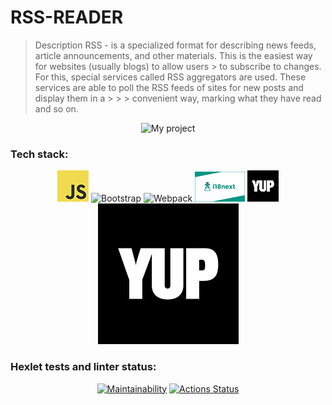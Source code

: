 # RSS-READER

> Description RSS - is a specialized format for describing news feeds, article announcements, and other materials. This is the easiest way for websites (usually blogs) to allow users > to subscribe to changes. For this, special services called RSS aggregators are used. These services are able to poll the RSS feeds of sites for new posts and display them in a > > > convenient way, marking what they have read and so on.

<div align="center">

![My project](https://frontend-project-11-two-rho.vercel.app/)

</div>



### Tech stack:
<div align="center">

[![JavaScript](/assets/JavaScript.png)](https://www.javascript.com/)
![Bootstrap](https://img.shields.io/badge/bootstrap-%238511FA.svg?style=for-the-badge&logo=bootstrap&logoColor=white)
![Webpack](https://img.shields.io/badge/webpack-%238DD6F9.svg?style=for-the-badge&logo=webpack&logoColor=black)
[![i18next](/assets/i18next2.jpg)](https://www.i18next.com//)
[![yup](/assets/yup2.png)](https://github.com/jquense/yup)
[![vercel](/assets/yup.png)](https://vercel.com/)

</div>

### Hexlet tests and linter status:
<div align="center">

[![Maintainability](https://api.codeclimate.com/v1/badges/0b24e04c68fd5f442be3/maintainability)](https://codeclimate.com/github/Jekaterina111/frontend-project-11/maintainability) 
[![Actions Status](https://github.com/Jekaterina111/frontend-project-11/workflows/hexlet-check/badge.svg)](https://github.com/Jekaterina111/frontend-project-11/actions)

</div>
